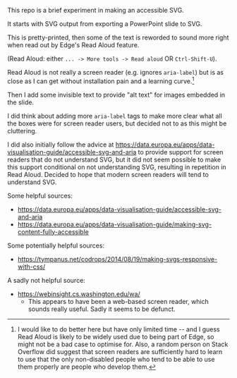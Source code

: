 This repo is a brief experiment in making an accessible SVG.

It starts with SVG output from exporting a PowerPoint slide to SVG.

This is pretty-printed, then some of the text is reworded to sound more right when read out by Edge's Read Aloud feature.

(Read Aloud: either `... -> More tools -> Read aloud` OR `Ctrl-Shift-U`).

Read Aloud is not really a screen reader (e.g. ignores `aria-label`) but is as close as I can get without installation pain and a learning curve.[^1]

Then I add some invisible text to provide "alt text" for images embedded in the slide.

I did think about adding more `aria-label` tags to make more clear what all the boxes were for screen reader users, but decided not to as this might be cluttering.

I did also initially follow the advice at https://data.europa.eu/apps/data-visualisation-guide/accessible-svg-and-aria to provide support for screen readers that do not understand SVG, but it did not seem possible to make this support conditional on not understanding SVG, resulting in repetition in Read Aloud. Decided to hope that modern screen readers will tend to understand SVG.

Some helpful sources:
* https://data.europa.eu/apps/data-visualisation-guide/accessible-svg-and-aria
* https://data.europa.eu/apps/data-visualisation-guide/making-svg-content-fully-accessible

Some potentially helpful sources:
* https://tympanus.net/codrops/2014/08/19/making-svgs-responsive-with-css/

A sadly not helpful source:
* https://webinsight.cs.washington.edu/wa/
  * This appears to have been a web-based screen reader, which sounds really useful. Sadly it seems to be defunct.

[^1]: I would like to do better here but have only limited time -- and I guess Read Aloud is likely to be widely used due to being part of Edge, so might not be a bad case to optimise for. Also, a random person on Stack Overflow did suggest that screen readers are sufficiently hard to learn to use that the only non-disabled people who tend to be able to use them properly are people who develop them.